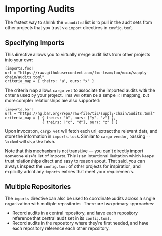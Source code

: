 # Importing Audits

The fastest way to shrink the `unaudited` list is to pull in the audit sets from
other projects that you trust via `import` directives in `config.toml`.

## Specifying Imports

This directive allows you to virtually merge audit lists from other projects
into your own:

```
[imports.foo]
url = "https://raw.githubusercontent.com/foo-team/foo/main/supply-chain/audits.toml"
criteria_map = { theirs: "a", ours: "x" }
```

The criteria map allows `cargo vet` to associate the imported audits with the
criteria used by your project. This will often be a simple 1:1 mapping, but more
complex relationships are also supported:

```
[imports.bar]
url = "https://hg.bar.org/repo/raw-file/tip/supply-chain/audits.toml"
criteria_map = [ { theirs: "b", ours: ["y", "z"] },
                 { theirs: ["c", "d"], ours: "z" } ]
```

Upon invocation, `cargo vet` will fetch each url, extract the relevant data, and
store the information in `imports.lock`. Similar to `cargo vendor`, passing
`--locked` will skip the fetch.

Note that this mechanism is not transitive — you can't directly import someone
else's list of imports. This is an intentional limitation which keeps trust
relationships direct and easy to reason about. That said, you can always inspect
the `config.toml` of other projects for inspiration, and explicitly adopt any
`imports` entries that meet your requirements.

## Multiple Repositories

The `imports` directive can also be used to coordinate audits across a single
organization with multiple repositories. There are two primary approaches:
* Record audits in a central repository, and have each repository reference that
  central audit set in its `config.toml`.
* Record audits in the repository where they're first needed, and have each
  repository reference each other repository.
